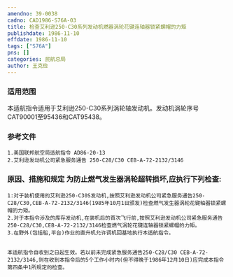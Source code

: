 ```yaml
---
amendno: 39-0038  
cadno: CAD1986-S76A-03  
title: 检查艾利逊250-C30系列发动机燃器涡轮花键连轴器锁紧螺帽的力矩  
publishdate: 1986-11-10  
effdate: 1986-11-10  
tags: ["S76A"]  
pns: []  
categories: 民航总局  
author: 王克俭  
---
```

  
### 适用范围  
本适航指令适用于艾利逊250-C30系列涡轮轴发动机。发动机涡轮序号CAT90001至95436和CAT95438。  
  
<!--more-->  
### 参考文件  
    1.美国联邦航空局适航指令 AD86-20-13  
    2.艾利逊发动机公司紧急服务通告 250-C28/C30 CEB-A-72-2132/3146  
  
### 原因、措施和规定 为防止燃气发生器涡轮超转损坏,应执行下列检查:  
    1:对于装机使用的艾利逊250-C30S发动机,按照艾利逊发动机公司紧急服务通告250-C28/C30,CEB-A-72-2132/3146(1985年10月1日颁发)检查燃气发生器涡轮花键轴器锁紧螺帽的力矩。  
    2.对于本指令涉及的库存发动机,在装机后的首次飞行前,按照艾利逊发动机公司紧急服务通告250-C28/C30,CEB-A-72-2132/3146检查燃气涡轮花键连轴器锁紧螺帽的力矩。  
    3.在野外(包括船,平台)作业的直升机允许调机回基地执行本适航指令。  
  
    
    本适航指令自收到之日起生效。若以前未完成紧急服务通告250-C28/C30 CEB-A-72-2132/3146,则在收到本指令后的5个工作小时内(但不得晚于1986年12月10日)应完成本指令第四条中1所规定的检查。  
